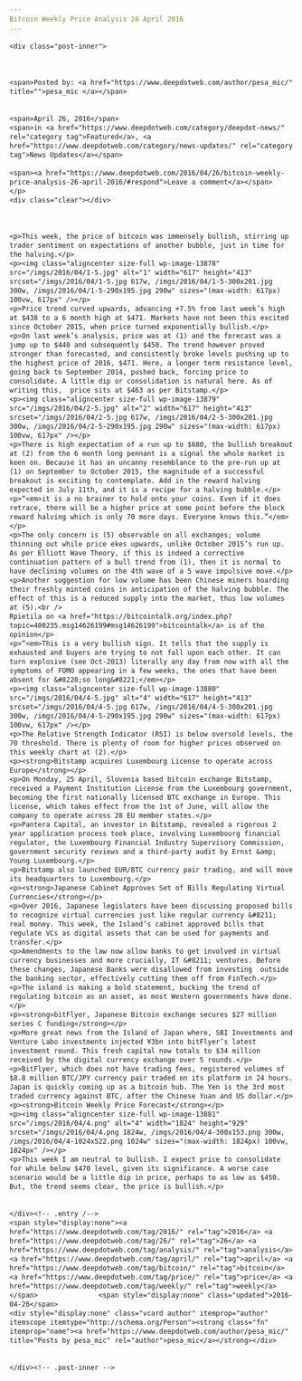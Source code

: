 ```yaml
---
Bitcoin Weekly Price Analysis 26 April 2016
---
```

<article class="post-listing post-13877 post type-post status-publish format-standard has-post-thumbnail hentry  tag-3336 tag-1858 tag-analysis tag-april tag-bitcoin tag-price tag-weekly">
    
    <div class="post-inner">
    
    
        
    <span>Posted by: <a href="https://www.deepdotweb.com/author/pesa_mic/" title="">pesa_mic </a></span>
    
    
    <span>April 26, 2016</span>
    <span>in <a href="https://www.deepdotweb.com/category/deepdot-news/" rel="category tag">Featured</a>, <a href="https://www.deepdotweb.com/category/news-updates/" rel="category tag">News Updates</a></span>
    
    <span><a href="https://www.deepdotweb.com/2016/04/26/bitcoin-weekly-price-analysis-26-april-2016/#respond">Leave a comment</a></span>
    </p>
    <div class="clear"></div>
    
    
    
    <p>This week, the price of bitcoin was immensely bullish, stirring up trader sentiment on expectations of another bubble, just in time for the halving.</p>
    <p><img class="aligncenter size-full wp-image-13878" src="/imgs/2016/04/1-5.jpg" alt="1" width="617" height="413" srcset="/imgs/2016/04/1-5.jpg 617w, /imgs/2016/04/1-5-300x201.jpg 300w, /imgs/2016/04/1-5-290x195.jpg 290w" sizes="(max-width: 617px) 100vw, 617px" /></p>
    <p>Price trend curved upwards, advancing +7.5% from last week’s high at $438 to a 6 month high at $471. Markets have not been this excited since October 2015, when price turned exponentially bullish.</p>
    <p>On last week’s analysis, price was at (1) and the forecast was a jump up to $440 and subsequently $450. The trend however proved stronger than forecasted, and consistently broke levels pushing up to the highest price of 2016, $471. Here, a longer term resistance level, going back to September 2014, pushed back, forcing price to consolidate. A little dip or consolidation is natural here. As of writing this,  price sits at $463 as per Bitstamp.</p>
    <p><img class="aligncenter size-full wp-image-13879" src="/imgs/2016/04/2-5.jpg" alt="2" width="617" height="413" srcset="/imgs/2016/04/2-5.jpg 617w, /imgs/2016/04/2-5-300x201.jpg 300w, /imgs/2016/04/2-5-290x195.jpg 290w" sizes="(max-width: 617px) 100vw, 617px" /></p>
    <p>There is high expectation of a run up to $680, the bullish breakout at (2) from the 6 month long pennant is a signal the whole market is keen on. Because it has an uncanny resemblance to the pre-run up at (1) on September to October 2015, the magnitude of a successful breakout is exciting to contemplate. Add in the reward halving expected in July 11th, and it is a recipe for a halving bubble.</p>
    <p>“<em>it is a no brainer to hold onto your coins. Even if it does retrace, there will be a higher price at some point before the block reward halving which is only 70 more days. Everyone knows this.”</em></p>
    <p>The only concern is (5) observable on all exchanges; volume thinning out while price ekes upwards, unlike October 2015’s run up. As per Elliott Wave Theory, if this is indeed a corrective continuation pattern of a bull trend from (1), then it is normal to have declining volumes on the 4th wave of a 5 wave impulsive move.</p>
    <p>Another suggestion for low volume has been Chinese miners hoarding their freshly minted coins in anticipation of the halving bubble. The effect of this is a reduced supply into the market, thus low volumes at (5).<br />
    Rpietila on <a href="https://bitcointalk.org/index.php?topic=400235.msg14626199#msg14626199">bitcointalk</a> is of the opinion</p>
    <p>“<em>This is a very bullish sign. It tells that the supply is exhausted and buyers are trying to not fall upon each other. It can turn explosive (see Oct-2013) literally any day from now with all the symptoms of FOMO appearing in a few weeks, the ones that have been absent for &#8220;so long&#8221;</em></p>
    <p><img class="aligncenter size-full wp-image-13880" src="/imgs/2016/04/4-5.jpg" alt="4" width="617" height="413" srcset="/imgs/2016/04/4-5.jpg 617w, /imgs/2016/04/4-5-300x201.jpg 300w, /imgs/2016/04/4-5-290x195.jpg 290w" sizes="(max-width: 617px) 100vw, 617px" /></p>
    <p>The Relative Strength Indicator (RSI) is below oversold levels, the 70 threshold. There is plenty of room for higher prices observed on this weekly chart at (2).</p>
    <p><strong>Bitstamp acquires Luxembourg License to operate across Europe</strong></p>
    <p>On Monday, 25 April, Slovenia based bitcoin exchange Bitstamp, received a Payment Institution License from the Luxembourg government, becoming the first nationally licensed BTC exchange in Europe. This license, which takes effect from the 1st of June, will allow the company to operate across 28 EU member states.</p>
    <p>Pantera Capital, an investor in Bitstamp, revealed a rigorous 2 year application process took place, involving Luxembourg financial regulator, the Luxembourg Financial Industry Supervisory Commission, government security reviews and a third-party audit by Ernst &amp; Young Luxembourg.</p>
    <p>Bitstamp also launched EUR/BTC currency pair trading, and will move its headquarters to Luxembourg.</p>
    <p><strong>Japanese Cabinet Approves Set of Bills Regulating Virtual Currencies</strong></p>
    <p>Over 2016, Japanese legislators have been discussing proposed bills to recognize virtual currencies just like regular currency &#8211; real money. This week, the Island’s cabinet approved bills that regulate VCs as digital assets that can be used for payments and transfer.</p>
    <p>Amendments to the law now allow banks to get involved in virtual currency businesses and more crucially, IT &#8211; ventures. Before these changes, Japanese Banks were disallowed from investing  outside the banking sector, effectively cutting them off from FinTech.</p>
    <p>The island is making a bold statement, bucking the trend of regulating bitcoin as an asset, as most Western governments have done.</p>
    <p><strong>bitFlyer, Japanese Bitcoin exchange secures $27 million series C funding</strong></p>
    <p>More great news from the Island of Japan where, SBI Investments and Venture Labo investments injected ¥3bn into bitFlyer’s latest investment round. This fresh capital now totals to $34 million received by the digital currency exchange over 5 rounds.</p>
    <p>BitFlyer, which does not have trading fees, registered volumes of $8.8 million BTC/JPY currency pair traded on its platform in 24 hours. Japan is quickly coming up as a bitcoin hub. The Yen is the 3rd most traded currency against BTC, after the Chinese Yuan and US dollar.</p>
    <p><strong>Bitcoin Weekly Price Forecast</strong></p>
    <p><img class="aligncenter size-full wp-image-13881" src="/imgs/2016/04/4.png" alt="4" width="1824" height="929" srcset="/imgs/2016/04/4.png 1824w, /imgs/2016/04/4-300x153.png 300w, /imgs/2016/04/4-1024x522.png 1024w" sizes="(max-width: 1824px) 100vw, 1824px" /></p>
    <p>This week I am neutral to bullish. I expect price to consolidate for while below $470 level, given its significance. A worse case scenario would be a little dip in price, perhaps to as low as $450. But, the trend seems clear, the price is bullish.</p>
    
    
    </div><!-- .entry /-->
    <span style="display:none"><a href="https://www.deepdotweb.com/tag/2016/" rel="tag">2016</a> <a href="https://www.deepdotweb.com/tag/26/" rel="tag">26</a> <a href="https://www.deepdotweb.com/tag/analysis/" rel="tag">analysis</a> <a href="https://www.deepdotweb.com/tag/april/" rel="tag">april</a> <a href="https://www.deepdotweb.com/tag/bitcoin/" rel="tag">bitcoin</a> <a href="https://www.deepdotweb.com/tag/price/" rel="tag">price</a> <a href="https://www.deepdotweb.com/tag/weekly/" rel="tag">weekly</a></span>				<span style="display:none" class="updated">2016-04-26</span>
    <div style="display:none" class="vcard author" itemprop="author" itemscope itemtype="http://schema.org/Person"><strong class="fn" itemprop="name"><a href="https://www.deepdotweb.com/author/pesa_mic/" title="Posts by pesa_mic" rel="author">pesa_mic</a></strong></div>
    
    
    </div><!-- .post-inner -->
</article><!-- .post-listing -->

